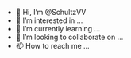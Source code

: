 - 👋 Hi, I’m @SchultzVV
- 👀 I’m interested in ...
- 🌱 I’m currently learning ...
- 💞️ I’m looking to collaborate on ...
- 📫 How to reach me ...

<!---
SchultzVV/SchultzVV is a ✨ special ✨ repository because its `README.md` (this file) appears on your GitHub profile.
You can click the Preview link to take a look at your changes.
--->
